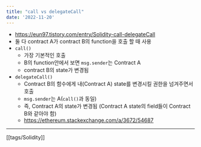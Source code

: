 ```yaml
---
title: "call vs delegateCall"
date: '2022-11-20'
---
```

- https://eun97.tistory.com/entry/Solidity-call-delegateCall
- 둘 다 contract A가 contract B의 function을 호출 할 때 사용
- `call()`
	- 가장 기본적인 호출
	- B의 function안에서 보면 `msg.sender`는 Contract A
	- contract B의 state가 변경됨
- `delegateCall()`
	- Contract B의 함수에게 내(Contract A) state를 변경시킬 권한을 넘겨주면서 호출
	- `msg.sender`는 A(`call()`과 동일)
	- 즉, Contract A의 state가 변경됨 (Contract A state의 field들이 Contract B와 같아야 함)
	- <https://ethereum.stackexchange.com/a/3672/54687>
---
[[tags/Solidity]]